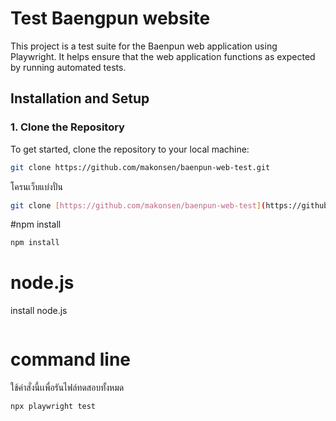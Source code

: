 # Test Baengpun website
This project is a test suite for the Baenpun web application using Playwright. It helps ensure that the web application functions as expected by running automated tests.

## Installation and Setup

### 1. Clone the Repository

To get started, clone the repository to your local machine:

```bash
git clone https://github.com/makonsen/baenpun-web-test.git
```

โครนเว็บแบ่งปั๋น
```bash
git clone [https://github.com/makonsen/baenpun-web-test](https://github.com/padillareyj/baengpun-web)
```

#npm install

```bash
npm install
```

# node.js
install node.js
```bash

```

# command line

ใช้คำสั่งนี้เเพื่อรันไฟล์ทดสอบทั้งหมด
```bash
npx playwright test
```
